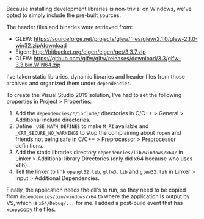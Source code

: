 Because installing development libraries is non-trivial on Windows, we've opted to simply include the pre-built sources.

The header files and binaries were retrieved from:

 - GLEW: https://sourceforge.net/projects/glew/files/glew/2.1.0/glew-2.1.0-win32.zip/download
 - Eigen: http://bitbucket.org/eigen/eigen/get/3.3.7.zip
 - GLFW: https://github.com/glfw/glfw/releases/download/3.3/glfw-3.3.bin.WIN64.zip

I've taken static libraries, dynamic libraries and header files from those archives and organized them under `dependencies`.

To create the Visual Studio 2019 solution, I've had to set the following properties in Project > Properties:

1. Add the `dependencies/*/include/` directories in C/C++ > General > Additional include directories.
2. Define `_USE_MATH_DEFINES` to make `M_PI` available and `_CRT_SECURE_NO_WARNINGS` to stop the complaining about `fopen` and friends not being safe in C/C++ > Preprocessor > Preprocessor definitions.
3. Add the static libraries directory `dependencies/lib/windows/x64/` in Linker > Additional library Directories (only did x64 because who uses x86).
4. Tell the linker to link `opengl32.lib`, `glfw3.lib` and `glew32.lib` in Linker > Input > Additional Dependencies.

Finally, the application needs the dll's to run, so they need to be copied from `dependencies/bin/windows/x64` to where the application is output by VS, which is `x64/Debug/...` for me. I added a post-build event that has `xcopy`copy the files.

